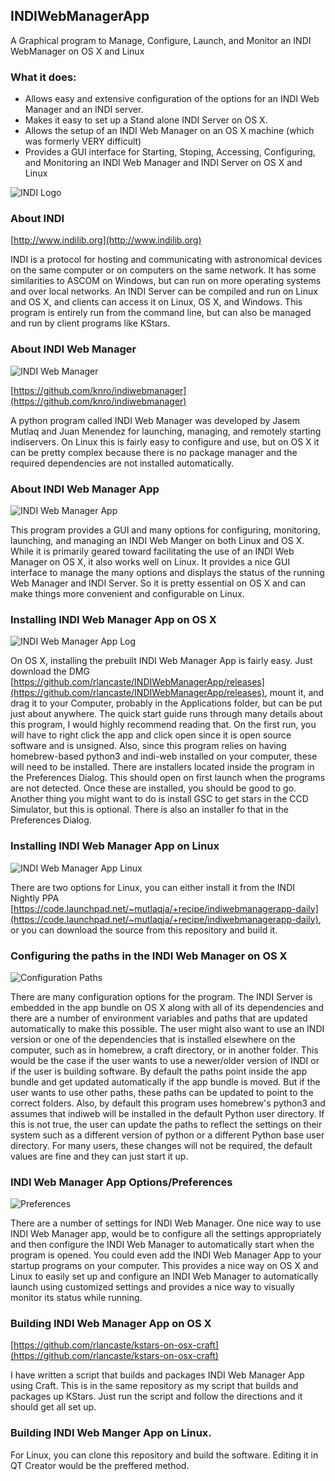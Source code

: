 ## INDIWebManagerApp
A Graphical program to Manage, Configure, Launch, and Monitor an INDI WebManager on OS X and Linux


### What it does:
- Allows easy and extensive configuration of the options for an INDI Web Manager and an INDI server.
- Makes it easy to set up a Stand alone INDI Server on OS X.
- Allows the setup of an INDI Web Manager on an OS X machine (which was formerly VERY difficult)
- Provides a GUI interface for Starting, Stoping, Accessing, Configuring, and Monitoring an INDI Web Manager and INDI Server on OS X and Linux

![INDI Logo](images/indi_logo.png "INDI Logo")


### About INDI
[http://www.indilib.org](http://www.indilib.org)

INDI is a protocol for hosting and communicating with astronomical devices on the same computer or on computers on the same network.
It has some similarities to ASCOM on Windows, but can run on more operating systems and over local networks.
An INDI Server can be compiled and run on Linux and OS X, and clients can access it on Linux, OS X, and Windows.
This program is entirely run from the command line, but can also be managed and run by client programs like KStars.


### About INDI Web Manager
![INDI Web Manager](images/webManager.png "INDI Web Manager")

[https://github.com/knro/indiwebmanager](https://github.com/knro/indiwebmanager)

A python program called INDI Web Manager was developed by Jasem Mutlaq and Juan Menendez for launching, managing, and remotely starting indiservers.
On Linux this is fairly easy to configure and use, but on OS X it can be pretty complex because there is no package manager and the required 
dependencies are not installed automatically.


### About INDI Web Manager App
![INDI Web Manager App](images/macImage.png "INDI Web Manager App")

This program provides a GUI and many options for configuring, monitoring, launching, and managing an INDI Web Manger on 
both Linux and OS X.  While it is primarily geared toward facilitating the use of an INDI Web Manager on OS X, it also
works well on Linux.  It provides a nice GUI interface to manage the many options and displays the status of the running 
Web Manager and INDI Server.  So it is pretty essential on OS X and can make things more convenient and configurable on Linux.


### Installing INDI Web Manager App on OS X
![INDI Web Manager App Log](images/macImageWithLog.png "INDI Web Manager App Log")

On OS X, installing the prebuilt INDI Web Manager App is fairly easy.  Just download the DMG [https://github.com/rlancaste/INDIWebManagerApp/releases](https://github.com/rlancaste/INDIWebManagerApp/releases), mount it, and drag it to your 
Computer, probably in the Applications folder, but can be put just about anywhere.  The quick start guide runs through many details 
about this program, I would highly recommend reading that.  On the first run, you will have to right click the app and click open
since it is open source software and is unsigned.  Also, since this program relies on having homebrew-based python3 and 
indi-web installed on your computer, these will need to be installed.  There are installers located inside the program in the 
Preferences Dialog.  This should open on first launch when the programs are not detected.  Once these are installed, you should
be good to go.  Another thing you might want to do is install GSC to get stars in the CCD Simulator, but this is optional.
There is also an installer fo that in the Preferences Dialog.


### Installing INDI Web Manager App on Linux
![INDI Web Manager App Linux](images/linuxImage.png "INDI Web Manager App Linux")

There are two options for Linux, you can either install it from the INDI Nightly PPA [https://code.launchpad.net/~mutlaqja/+recipe/indiwebmanagerapp-daily](https://code.launchpad.net/~mutlaqja/+recipe/indiwebmanagerapp-daily),
or you can download the source from this repository and build it.



### Configuring the paths in the INDI Web Manager on OS X
![Configuration Paths](images/configPage2.png "Configuration Paths")

There are many configuration options for the program.  The INDI Server is embedded in the app bundle on OS X along with all of its dependencies 
and there are a number of environment variables and paths that are updated automatically to make this possible.  The user might also want to 
use an INDI version or one of the dependencies that is installed elsewhere on the computer, such as in homebrew, a craft directory, or in another folder.
This would be the case if the user wants to use a newer/older version of INDI or if the user is building software.  By default the paths point inside
the app bundle and get updated automatically if the app bundle is moved.  But if the user wants to use other paths, these paths can be updated to 
point to the correct folders.  Also, by default this program uses homebrew's python3 and assumes that indiweb will be installed 
in the default Python user directory.  If this is not true, the user can update the paths to reflect the settings on their system such as a different 
version of python or a different Python base user directory.  For many users, these changes will not be required, the default values are fine and they
 can just start it up.



### INDI Web Manager App Options/Preferences
![Preferences](images/configPage1.png "Preferences")

There are a number of settings for INDI Web Manager.  One nice way to use INDI Web Manager app, would be to configure all the settings
appropriately and then configure the INDI Web Manager to automatically start when the program is opened.  You could even add the INDI Web Manager App
to your startup programs on your computer.  This provides a nice way on OS X and Linux to easily set up and configure an INDI Web Manager 
to automatically launch using customized settings and provides a nice way to visually monitor its status while running.


### Building INDI Web Manager App on OS X
[https://github.com/rlancaste/kstars-on-osx-craft](https://github.com/rlancaste/kstars-on-osx-craft)

I have written a script that builds and packages INDI Web Manager App using Craft.  This is in the same repository as my script that
builds and packages up KStars.  Just run the script and follow the directions and it should get all set up.

### Building INDI Web Manger App on Linux.

For Linux, you can clone this repository and build the software.  Editing it in QT Creator would be the preffered method.



